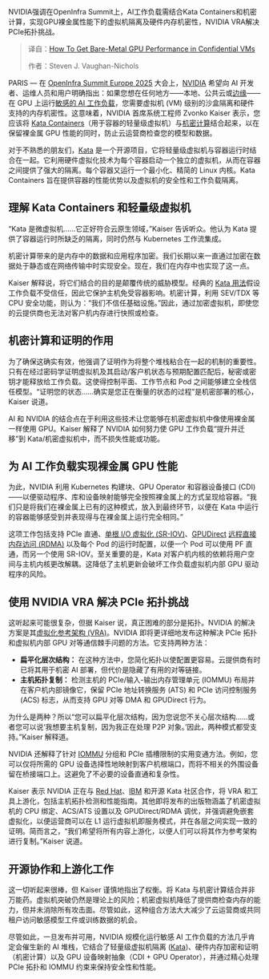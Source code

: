 
<!--
title: 在机密虚拟机中实现裸金属级GPU性能
cover: https://cdn.thenewstack.io/media/2025/10/7ce2e124-openinfra.png
summary: NVIDIA强调在OpenInfra Summit上，AI工作负载需结合Kata Containers和机密计算，实现GPU裸金属性能下的虚拟机隔离及硬件内存机密性，NVIDIA VRA解决PCIe拓扑挑战。
-->

NVIDIA强调在OpenInfra Summit上，AI工作负载需结合Kata Containers和机密计算，实现GPU裸金属性能下的虚拟机隔离及硬件内存机密性，NVIDIA VRA解决PCIe拓扑挑战。

> 译自：[How To Get Bare-Metal GPU Performance in Confidential VMs](https://thenewstack.io/how-to-get-bare-metal-gpu-performance-in-confidential-vms/)
> 
> 作者：Steven J. Vaughan-Nichols

PARIS — 在 [OpenInfra Summit Europe 2025](https://summit2025.openinfra.org/) 大会上，[NVIDIA](https://www.nvidia.com/fr-fr/) 希望向 AI 开发者、运维人员和用户明确指出：如果您想在任何地方——本地、公共云或[边缘](https://thenewstack.io/6-design-principles-for-edge-computing-systems/)——在 GPU 上运行[敏感的 AI 工作负载](https://thenewstack.io/is-ai-a-trillion-dollar-bubble-or-a-world-changing-juggernaut/)，您需要虚拟机 (VM) 级别的沙盒隔离和硬件支持的内存机密性。这意味着，NVIDIA 首席系统工程师 Zvonko Kaiser 表示，您应该将 [Kata Containers](https://katacontainers.io/)（用于容器的轻量级虚拟机）与[机密计算](https://thenewstack.io/confidential-computing-is-transforming-data-encryption-in-healthcare-finance/)结合起来，以在保留裸金属 GPU 性能的同时，防止云运营商检查您的模型和数据。

对于不熟悉的朋友们，[Kata](https://thenewstack.io/container-security-and-the-importance-of-secure-runtimes/) 是一个开源项目，它将轻量级虚拟机与容器运行时结合在一起。它利用硬件虚拟化技术为每个容器启动一个独立的虚拟机，从而在容器之间提供了强大的隔离。每个容器又运行一个最小化、精简的 Linux 内核。Kata Containers 旨在提供容器的性能优势以及虚拟机的安全性和工作负载隔离。

## 理解 Kata Containers 和轻量级虚拟机

“Kata 是微虚拟机……它正好符合云原生领域，”Kaiser 告诉听众。他认为 Kata 提供了容器运行时所缺乏的隔离，同时仍然与 Kubernetes 工作流集成。

机密计算带来的是内存中的数据和应用程序加密。我们长期以来一直通过加密在数据处于静态或在网络传输中时实现安全。现在，我们在内存中也实现了这一点。

Kaiser 解释说，将它们结合的目的是颠覆传统的威胁模型。经典的 [Kata 用法](https://thenewstack.io/kata-containers-secure-lightweight-virtual-machines-container-environments/)假设工作负载不受信任，因此它保护主机免受容器影响。机密计算，利用 SEV/TDX 等 CPU 安全功能，则认为：“我们不信任基础设施。”因此，通过加密虚拟机，即使您的云提供商也无法对客户机内存进行快照或检查。

## 机密计算和证明的作用

为了确保这确实有效，他强调了证明作为将整个堆栈粘合在一起的机制的重要性。只有在经过密码学证明虚拟机及其启动/客户机状态与预期配置匹配后，秘密或密钥才能释放给工作负载。这使得控制平面、工作节点和 Pod 之间能够建立全栈信任模型。“证明您的状态……确实是您正在衡量的状态的过程”是机密部署的核心，Kaiser 说道。

AI 和 NVIDIA 的结合点在于利用这些技术让您能够在机密虚拟机中像使用裸金属一样使用 GPU。Kaiser 解释了 NVIDIA 如何努力使 GPU 工作负载“提升并迁移”到 Kata/机密虚拟机中，而不损失性能或功能。

## 为 AI 工作负载实现裸金属 GPU 性能

为此，NVIDIA 利用 Kubernetes 构建块、GPU Operator 和容器设备接口 (CDI)——以便驱动程序、库和设备映射能够完全按照裸金属上的方式呈现给容器。“我们只是将我们在裸金属上已有的这种模式，放入到最终环节，以便在 Kata 中运行的容器能够感受到并表现得与在裸金属上运行完全相同。”

这项工作包括支持 PCIe 直通、[单根 I/O 虚拟化 (SR-IOV)](https://learn.microsoft.com/en-us/windows-hardware/drivers/network/overview-of-single-root-i-o-virtualization--sr-iov-)、[GPUDirect](https://developer.nvidia.com/gpudirect) [远程直接内存访问 (RDMA)](https://www.digitalocean.com/community/conceptual-articles/rdma-high-performance-networking) 以及每个 Pod 的运行时配置，以便一个 Pod 可以使用 PF 直通，而另一个使用 SR-IOV。至关重要的是，Kata 对客户机内核的依赖将用户空间与主机内核更改解耦。这降低了主机更新会破坏工作负载虚拟机内部 GPU 驱动程序的风险。

## 使用 NVIDIA VRA 解决 PCIe 拓扑挑战

这听起来可能很复杂，但据 Kaiser 说，真正困难的部分是拓扑。NVIDIA 的解决方案是其[虚拟化参考架构 (VRA)](https://docs.nvidia.com/ai-enterprise/planning-resource/reference-architecture-for-multi-tenant-clouds/latest/architecture-overview.html)。NVIDIA 即将更详细地发布这种解决 PCIe 拓扑和虚拟机内部 GPU 对等通信棘手问题的方法。它支持两种方法：

*   **扁平化层次结构：** 在这种方法中，您简化拓扑以使配置更容易。云提供商有时已将其用于机密 AI 部署，但代价是隐藏了有用的对等链接。
*   **主机拓扑复制：** 检测主机的 PCIe/输入-输出内存管理单元 (IOMMU) 布局并在客户机内部镜像它，保留 PCIe 地址转换服务 (ATS) 和 PCIe 访问控制服务 (ACS) 标志，从而支持 GPU 对等 DMA 和 GPUDirect 行为。

为什么是两种？所以“您可以扁平化层次结构，因为您说您不关心层次结构……或者您可以说‘我想要主机复制，因为我正在处理 P2P 对象。’因此，两种模式都受支持。”Kaiser 解释道。

NVIDIA 还解释了针对 [IOMMU](https://instinct.docs.amd.com/projects/amdgpu-docs/en/latest/conceptual/iommu.html) 分组和 PCIe 插槽限制的实用变通方法。例如，您可以仅将所需的 GPU 设备选择性地映射到客户机根端口，而将不相关的外围设备留在桥接端口上。这避免了不必要的设备直通和复杂性。

Kaiser 表示 NVIDIA 正在与 [Red Hat](https://www.openshift.com/try?utm_content=inline+mention)、[IBM](http://www.ibm.com/products/webmethods-hybrid-integration?utm_content=inline+mention) 和开源 Kata 社区合作，将 VRA 和工具上游化，包括主机拓扑检测和性能指南。其他即将发布的出版物涵盖了机密虚拟机的 CPU 绑定、ACS/ATS 设置以及 GPUDirect/RDMA 调优，并强调避免嵌套虚拟化，以便运营商可以在 L1 运行虚拟机即服务模式，并在各层之间实现一致的证明。简而言之，“我们希望将所有内容上游化，以便人们可以将其作为参考架构进行复制。”Kaiser 说道。

## 开源协作和上游化工作

这一切听起来很棒，但 Kaiser 谨慎地指出了权衡。将 Kata 与机密计算结合并非万能药。虚拟机突破仍然是理论上的风险；机密虚拟机降低了提供商检查内存的能力，但并未消除所有攻击面。尽管如此，这种组合方法大大减少了云运营商或共同租户访问敏感模型工件或训练数据的机会。

尽管如此，一旦发布并可用，NVIDIA 规模化运行敏感 AI 工作负载的方法几乎肯定会催生新的 AI 堆栈，它结合了轻量级虚拟机隔离 ([Kata](https://thenewstack.io/kata-containers-demo-a-container-experience-with-vm-security/))、硬件内存加密和证明（机密计算）以及 GPU 设备映射抽象（CDI + GPU Operator），并通过精心处理 PCIe 拓扑和 IOMMU 约束来保持安全性和性能。